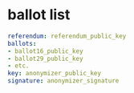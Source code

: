 # ballot list

```yaml
referendum: referendum_public_key
ballots:
- ballot16_public_key
- ballot29_public_key
- etc.
key: anonymizer_public_key
signature: anonymizer_signature
```
